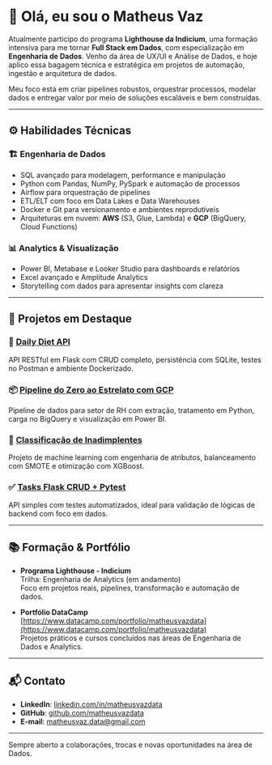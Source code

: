 # 👋 Olá, eu sou o Matheus Vaz

Atualmente participo do programa **Lighthouse da Indicium**, uma formação intensiva para me tornar **Full Stack em Dados**, com especialização em **Engenharia de Dados**. Venho da área de UX/UI e Análise de Dados, e hoje aplico essa bagagem técnica e estratégica em projetos de automação, ingestão e arquitetura de dados.

Meu foco está em criar pipelines robustos, orquestrar processos, modelar dados e entregar valor por meio de soluções escaláveis e bem construídas.

---

## ⚙️ Habilidades Técnicas

### 🏗 Engenharia de Dados
- SQL avançado para modelagem, performance e manipulação
- Python com Pandas, NumPy, PySpark e automação de processos
- Airflow para orquestração de pipelines
- ETL/ELT com foco em Data Lakes e Data Warehouses
- Docker e Git para versionamento e ambientes reprodutíveis
- Arquiteturas em nuvem: **AWS** (S3, Glue, Lambda) e **GCP** (BigQuery, Cloud Functions)

### 📊 Analytics & Visualização
- Power BI, Metabase e Looker Studio para dashboards e relatórios
- Excel avançado e Amplitude Analytics
- Storytelling com dados para apresentar insights com clareza

---

## 🚀 Projetos em Destaque

### 🥗 [Daily Diet API](https://github.com/matheusvazdata/daily-diet-api)
API RESTful em Flask com CRUD completo, persistência com SQLite, testes no Postman e ambiente Dockerizado.

### 📦 [Pipeline do Zero ao Estrelato com GCP](https://github.com/matheusvazdata/pipeline-do-zero-ao-estrelato-com-gcp)
Pipeline de dados para setor de RH com extração, tratamento em Python, carga no BigQuery e visualização em Power BI.

### 🧠 [Classificação de Inadimplentes](https://github.com/matheusvazdata/ml-classificacao-analise-de-inadimplencia)
Projeto de machine learning com engenharia de atributos, balanceamento com SMOTE e otimização com XGBoost.

### ✅ [Tasks Flask CRUD + Pytest](https://github.com/matheusvazdata/tasks-flask-crud)
API simples com testes automatizados, ideal para validação de lógicas de backend com foco em dados.

---

## 📚 Formação & Portfólio

- **Programa Lighthouse - Indicium**  
  Trilha: Engenharia de Analytics (em andamento)  
  Foco em projetos reais, pipelines, transformação e automação de dados.

- **Portfólio DataCamp**  
  [https://www.datacamp.com/portfolio/matheusvazdata](https://www.datacamp.com/portfolio/matheusvazdata)  
  Projetos práticos e cursos concluídos nas áreas de Engenharia de Dados e Analytics.

---

## 📬 Contato

- **LinkedIn**: [linkedin.com/in/matheusvazdata](https://www.linkedin.com/in/matheusvazdata)
- **GitHub**: [github.com/matheusvazdata](https://github.com/matheusvazdata)
- **E-mail**: [matheusvaz.data@gmail.com](mailto:matheusvaz.data@gmail.com)

---

Sempre aberto a colaborações, trocas e novas oportunidades na área de Dados.
